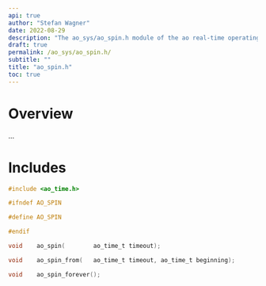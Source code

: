 ```yaml
---
api: true
author: "Stefan Wagner"
date: 2022-08-29
description: "The ao_sys/ao_spin.h module of the ao real-time operating system."
draft: true
permalink: /ao_sys/ao_spin.h/ 
subtitle: ""
title: "ao_spin.h"
toc: true
---
```


# Overview

...

# Includes

```c
#include <ao_time.h>

#ifndef AO_SPIN

#define AO_SPIN

#endif

void    ao_spin(        ao_time_t timeout);

void    ao_spin_from(   ao_time_t timeout, ao_time_t beginning);

void    ao_spin_forever();

```
